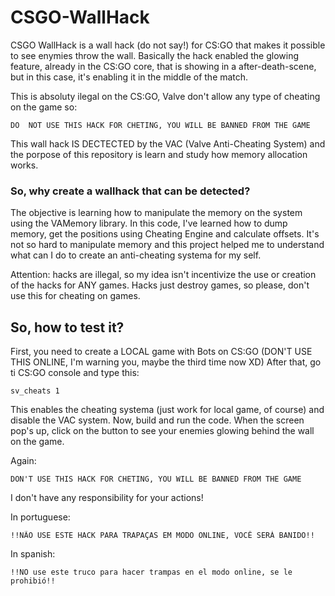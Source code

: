 # CSGO-WallHack
CSGO WallHack is a wall hack (do not say!) for CS:GO that makes it possible to see enymies throw the wall. Basically the hack enabled the glowing feature, already in the CS:GO core, that is showing in a after-death-scene, but in this case, it's enabling it in the middle of the match.

This is absoluty ilegal on the CS:GO, Valve don't allow any type of cheating on the game so:
```
DO  NOT USE THIS HACK FOR CHETING, YOU WILL BE BANNED FROM THE GAME
```
This wall hack IS DECTECTED by the VAC (Valve Anti-Cheating System) and the porpose of this repository is learn and study how memory allocation works. 

### So, why create a wallhack that can be detected?
The objective is learning how to manipulate the memory on the system using the VAMemory library.
In this code, I've learned how to dump memory, get the positions using Cheating Engine and calculate offsets.
It's not so hard to manipulate memory and this project helped me to understand what can I do to create an anti-cheating systema for my self.

Attention: hacks are illegal, so my idea isn't incentivize the use or creation of the hacks for ANY games. Hacks just destroy games, so please, don't use this for cheating on games.

## So, how to test it?
First, you need to create a LOCAL game with Bots on CS:GO (DON'T USE THIS ONLINE, I'm warning you, maybe the third time now XD)
After that, go ti CS:GO console and type this:
```
sv_cheats 1
```
This enables the cheating systema (just work for local game, of course) and disable the VAC system.
Now, build and run the code. 
When the screen pop's up, click on the button to see your enemies glowing behind the wall on the game.


Again: 
```
DON'T USE THIS HACK FOR CHETING, YOU WILL BE BANNED FROM THE GAME
```

I don't have any responsibility for your actions!


In portuguese:
```
!!NÃO USE ESTE HACK PARA TRAPAÇAS EM MODO ONLINE, VOCÊ SERÁ BANIDO!!
```
In spanish:
```
!!NO use este truco para hacer trampas en el modo online, se le prohibió!!
```
